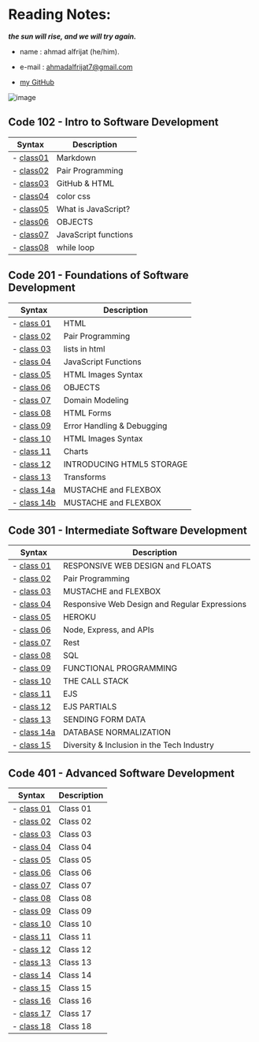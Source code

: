 # Reading Notes:

***the sun will rise, and we will try again.***

* name : ahmad alfrijat (he/him).

* e-mail : ahmadalfrijat7@gmail.com 

* [my GitHub](https://github.com/ahmadfrijathttp://github.com)


 

![image](https://wpshopmart.com/wp-content/uploads/2016/10/Code-It-Logical-HD-Wallpaper-1.jpg)



## Code 102 - Intro to Software Development
| Syntax                                                               | Description                           |
| -------------------------------------------------------------------- | ------------------------------------- |
| - [class01](https://ahmadfrijat.github.io/reading-notes/read2)       |  Markdown                             |
| - [class02](https://ahmadfrijat.github.io/reading-notes/read2)       |  Pair Programming                     |
| - [class03](https://ahmadfrijat.github.io/reading-notes-03/.)        |   GitHub & HTML                       |
| - [class04](https://ahmadfrijat.github.io/reading-notes-03/.)        |   color css                           |
| - [class05](https://ahmadfrijat.github.io/reading-notes/05)          |   What is JavaScript?                 |
| - [class06](https://ahmadfrijat.github.io/reading-notes/06)          |   OBJECTS                             |
| - [class07](https://ahmadfrijat.github.io/reading-notes/07)          |  JavaScript functions                 |
| - [class08](https://ahmadfrijat.github.io/reading-notes/08)          |   while loop                          |



## Code 201 - Foundations of Software Development
| Syntax                                                               | Description                           |
| -------------------------------------------------------------------- | ------------------------------------- |
| - [class 01](https://ahmadfrijat.github.io/reading-notes-01/01)      |  HTML                                 |
| - [class 02](https://ahmadfrijat.github.io/reading-notes-01/02)      |  Pair Programming                     |
| - [class 03](https://ahmadfrijat.github.io/reading-notes-01/03)      |   lists in html                       |
| - [class 04](https://ahmadfrijat.github.io/reading-notes-01/04)      |   JavaScript Functions                |
| - [class 05](https://ahmadfrijat.github.io/reading-notes-01/05)      |   HTML Images Syntax                  |
| - [class 06](https://ahmadfrijat.github.io/reading-notes-01/06)      |   OBJECTS                             |
| - [class 07](https://ahmadfrijat.github.io/reading-notes-01/07)      |   Domain Modeling                     |
| - [class 08](https://ahmadfrijat.github.io/reading-notes-01/08)      |   HTML Forms                          |
| - [class 09](https://ahmadfrijat.github.io/reading-notes-01/09)      |   Error Handling & Debugging          |
| - [class 10](https://ahmadfrijat.github.io/reading-notes-01/10)      |   HTML Images Syntax                  |
| - [class 11](https://ahmadfrijat.github.io/reading-notes-01/11)      |   Charts                              |
| - [class 12](https://ahmadfrijat.github.io/reading-notes-01/12)      |   INTRODUCING HTML5 STORAGE           |
| - [class 13](https://ahmadfrijat.github.io/reading-notes-01/13)      |   Transforms                          |
| - [class 14a](https://ahmadfrijat.github.io/reading-notes-01/14a)    |   MUSTACHE and FLEXBOX                |
| - [class 14b](https://ahmadfrijat.github.io/reading-notes-01/14b)    |   MUSTACHE and FLEXBOX                |
## Code 301 - Intermediate Software Development
| Syntax                                                               | Description                                      |
| -------------------------------------------------------------------- | ------------------------------------------------ |
| - [class 01](https://ahmadfrijat.github.io/reading-notes-/01)        |  RESPONSIVE WEB DESIGN and FLOATS                |
| - [class 02](https://ahmadfrijat.github.io/reading-notes-/02)        |   Pair Programming                               |
| - [class 03](https://ahmadfrijat.github.io/reading-notes-/03)        |   MUSTACHE and FLEXBOX                           |
| - [class 04](https://ahmadfrijat.github.io/reading-notes-/04)        |   Responsive Web Design and Regular Expressions  |
| - [class 05](https://ahmadfrijat.github.io/reading-notes-/05)        |   HEROKU                                         |
| - [class 06](https://ahmadfrijat.github.io/reading-notes-/06)        |   Node, Express, and APIs                        |
| - [class 07](https://ahmadfrijat.github.io/reading-notes-/07)        |   Rest                                           |
| - [class 08](https://ahmadfrijat.github.io/reading-notes-/08)        |   SQL                                            |
| - [class 09](https://ahmadfrijat.github.io/reading-notes-/09)        |   FUNCTIONAL PROGRAMMING                         |
| - [class 10](https://ahmadfrijat.github.io/reading-notes-/10)        |   THE CALL STACK                                 |
| - [class 11](https://ahmadfrijat.github.io/reading-notes-/11)        |   EJS                                            |
| - [class 12](https://ahmadfrijat.github.io/reading-notes-/12)        |   EJS PARTIALS                                   |
| - [class 13](https://ahmadfrijat.github.io/reading-notes-/13)        |   SENDING FORM DATA                              |
| - [class 14a](https://ahmadfrijat.github.io/reading-notes-/14a)      |   DATABASE NORMALIZATION                         |
| - [class 15](https://ahmadfrijat.github.io/reading-notes-/15)        |   Diversity & Inclusion in the Tech Industry     |


## Code 401 - Advanced Software Development
| Syntax                                                               | Description                                      |
| -------------------------------------------------------------------- | ------------------------------------------------ |
| - [class 01](https://ahmadfrijat.github.io/reading-notes-/41)        |  Class 01                                        |
| - [class 02](https://ahmadfrijat.github.io/reading-notes-/42)        |  Class 02                                        |
| - [class 03](https://ahmadfrijat.github.io/reading-notes-/43)        |  Class 03                                        |
| - [class 04](https://ahmadfrijat.github.io/reading-notes-/44)        |  Class 04                                        |
| - [class 05](https://ahmadfrijat.github.io/reading-notes-/45)        |  Class 05                                        |
| - [class 06](https://ahmadfrijat.github.io/reading-notes-/46)        |  Class 06                                        |
| - [class 07](https://ahmadfrijat.github.io/reading-notes-/47)        |  Class 07                                        |
| - [class 08](https://ahmadfrijat.github.io/reading-notes-/48)        |  Class 08                                        |
| - [class 09](https://ahmadfrijat.github.io/reading-notes-/49)        |  Class 09                                        |
| - [class 10](https://ahmadfrijat.github.io/reading-notes-/50)        |  Class 10                                        |
| - [class 11](https://ahmadfrijat.github.io/reading-notes-/51)        |  Class 11                                        |
| - [class 12](https://ahmadfrijat.github.io/reading-notes-/52)        |  Class 12                                        |
| - [class 13](https://ahmadfrijat.github.io/reading-notes-/53)        |  Class 13                                        |
| - [class 14](https://ahmadfrijat.github.io/reading-notes-/54)        |  Class 14                                        |
| - [class 15](https://ahmadfrijat.github.io/reading-notes-/55)        |  Class 15                                        |
| - [class 16](https://ahmadfrijat.github.io/reading-notes-/56)        |  Class 16                                        |
| - [class 17](https://ahmadfrijat.github.io/reading-notes-/57)        |  Class 17                                        |
| - [class 18](https://ahmadfrijat.github.io/reading-notes-/58)        |  Class 18                                        |

